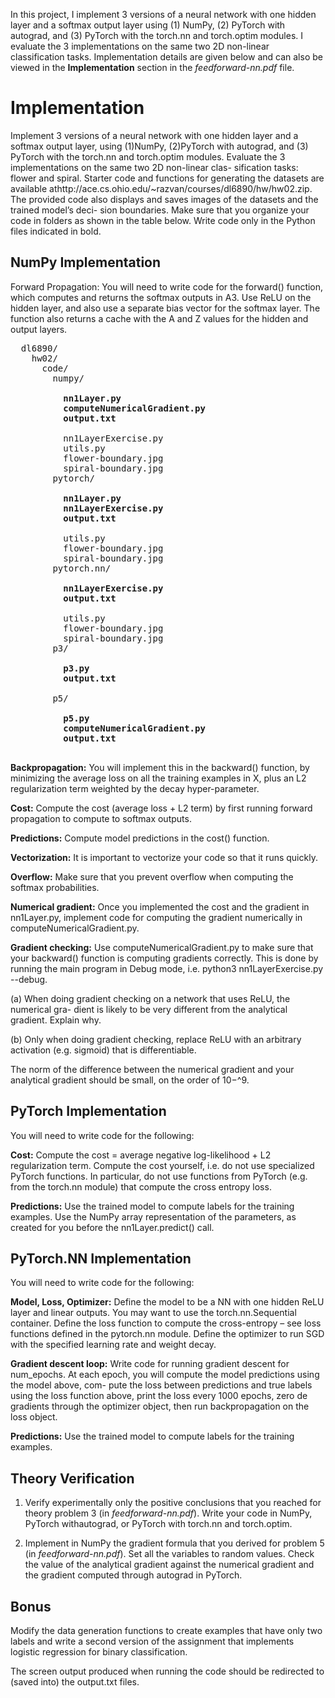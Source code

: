 In this project, I implement 3 versions of a neural network with one hidden layer and a softmax output layer
using (1) NumPy, (2) PyTorch with autograd, and (3) PyTorch with the torch.nn and
torch.optim modules. I evaluate the 3 implementations on the same two 2D non-linear classification tasks. Implementation details are given below and can also be viewed in the **Implementation** section in the *feedforward-nn.pdf* file.

# Implementation 
Implement 3 versions of a neural network with one hidden layer and a softmax output layer,
using (1)NumPy, (2)PyTorch with autograd, and (3) PyTorch with the torch.nn and
torch.optim modules. Evaluate the 3 implementations on the same two 2D non-linear clas-
sification tasks: flower and spiral. Starter code and functions for generating the datasets
are available athttp://ace.cs.ohio.edu/~razvan/courses/dl6890/hw/hw02.zip. The
provided code also displays and saves images of the datasets and the trained model’s deci-
sion boundaries. Make sure that you organize your code in folders as shown in the table
below. Write code only in the Python files indicated in bold.

## NumPy Implementation
Forward Propagation: You will need to write code for the forward() function,
which computes and returns the softmax outputs in A3. Use ReLU on the hidden
layer, and also use a separate bias vector for the softmax layer. The function also
returns a cache with the A and Z values for the hidden and output layers.
<pre>
  dl6890/
    hw02/
      code/
        numpy/
          <b>
          nn1Layer.py
          computeNumericalGradient.py
          output.txt
          </b>
          nn1LayerExercise.py
          utils.py
          flower-boundary.jpg
          spiral-boundary.jpg
        pytorch/
          <b>
          nn1Layer.py
          nn1LayerExercise.py
          output.txt
          </b>
          utils.py
          flower-boundary.jpg
          spiral-boundary.jpg
        pytorch.nn/
          <b>
          nn1LayerExercise.py
          output.txt
          </b>
          utils.py
          flower-boundary.jpg
          spiral-boundary.jpg
        p3/
          <b>
          p3.py
          output.txt
          </b>
        p5/
          <b>
          p5.py
          computeNumericalGradient.py
          output.txt
          </b>
</pre>

**Backpropagation:** You will implement this in the backward() function, by minimizing the average loss 
on all the training examples in X, plus an L2 regularization term weighted by the decay hyper-parameter.

**Cost:** Compute the cost (average loss + L2 term) by first running forward propagation
to compute to softmax outputs.

**Predictions:** Compute model predictions in the cost() function.

**Vectorization:** It is important to vectorize your code so that it runs quickly.

**Overflow:** Make sure that you prevent overflow when computing the softmax probabilities.

**Numerical gradient:** Once you implemented the cost and the gradient in nn1Layer.py,
implement code for computing the gradient numerically in computeNumericalGradient.py.

**Gradient checking:** Use computeNumericalGradient.py to make sure that your
backward() function is computing gradients correctly. This is done by running the
main program in Debug mode, i.e. python3 nn1LayerExercise.py --debug.

(a) When doing gradient checking on a network that uses ReLU, the numerical gra-
dient is likely to be very different from the analytical gradient. Explain why.

(b) Only when doing gradient checking, replace ReLU with an arbitrary activation
(e.g. sigmoid) that is differentiable.

The norm of the difference between the numerical gradient and your analytical gradient
should be small, on the order of 10−^9.

## PyTorch Implementation

You will need to write code for the following:

**Cost:** Compute the cost = average negative log-likelihood + L2 regularization term.
Compute the cost yourself, i.e. do not use specialized PyTorch functions. In particular,
do not use functions from PyTorch (e.g. from the torch.nn module) that compute the
cross entropy loss.

**Predictions:** Use the trained model to compute labels for the training examples.
Use the NumPy array representation of the parameters, as created for you before the
nn1Layer.predict() call.

## PyTorch.NN Implementation

You will need to write code for the following:

**Model, Loss, Optimizer:** Define the model to be a NN with one hidden ReLU
layer and linear outputs. You may want to use the torch.nn.Sequential container.
Define the loss function to compute the cross-entropy – see loss functions defined in
the pytorch.nn module. Define the optimizer to run SGD with the specified learning
rate and weight decay.

**Gradient descent loop:** Write code for running gradient descent for num_epochs.
At each epoch, you will compute the model predictions using the model above, com-
pute the loss between predictions and true labels using the loss function above, print
the loss every 1000 epochs, zero de gradients through the optimizer object, then run
backpropagation on the loss object.

**Predictions:** Use the trained model to compute labels for the training examples.

## Theory Verification 

1. Verify experimentally only the positive conclusions that you reached for theory problem 3
(in *feedforward-nn.pdf*). Write your code in NumPy, PyTorch withautograd, or PyTorch with 
torch.nn and torch.optim.

2. Implement in NumPy the gradient formula that you derived for problem 5 (in *feedforward-nn.pdf*). 
Set all the variables to random values. Check the value of the analytical gradient against the
numerical gradient and the gradient computed through autograd in PyTorch.

## Bonus

Modify the data generation functions to create examples that have only two labels and write a
second version of the assignment that implements logistic regression for binary classification.

The screen output produced when running the code should be redirected to (saved into) the 
output.txt files.
